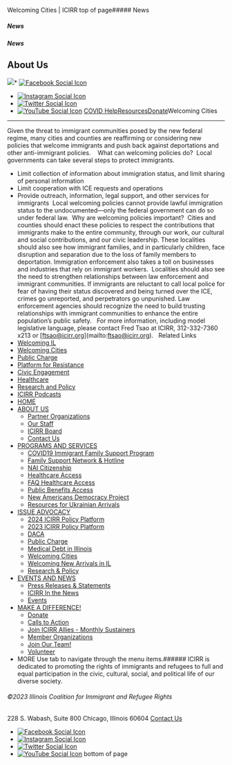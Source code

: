 
Welcoming Cities | ICIRR
top of page##### News
##### News
##### News
About Us
--------
[![](https://static.wixstatic.com/media/aec63a_8815cbc55c30492bb7f74e734e7d1815~mv2.png/v1/crop/x_0,y_2,w_600,h_131/fill/w_460,h_96,al_c,q_85,usm_0.66_1.00_0.01,enc_auto/aec63a_8815cbc55c30492bb7f74e734e7d1815~mv2.png)](https://www.icirr.org)* [![Facebook Social Icon]()](http://www.facebook.com/ICIRR)
* [![Instagram Social Icon]()](https://www.instagram.com/ICIRR_IL/)
* [![Twitter Social Icon]()](https://twitter.com/icirr?lang=en)
* [![YouTube Social  Icon]()](https://www.youtube.com/user/icirr)
[COVID Help](https://www.icirr.org/covid-19-resource-guide)[Resources](https://www.icirr.org/resources)[Donate](https://illinoiscoalitionforimmigrantandrefugeerights-bloom.kindful.com/?campaign=1242232)Welcoming Cities
----------------
Given the threat to immigrant communities posed by the new federal regime, many cities and counties are reaffirming or considering new policies that welcome immigrants and push back against deportations and other anti-immigrant policies.  
​
What can welcoming policies do?
​
Local governments can take several steps to protect immigrants.
​
* Limit collection of information about immigration status, and limit sharing of personal information
* Limit cooperation with ICE requests and operations
* Provide outreach, information, legal support, and other services for immigrants
​
Local welcoming policies cannot provide lawful immigration status to the undocumented—only the federal government can do so under federal law.
​
Why are welcoming policies important?
​
Cities and counties should enact these policies to respect the contributions that immigrants make to the entire community, through our work, our cultural and social contributions, and our civic leadership. These localities should also see how immigrant families, and in particularly children, face disruption and separation due to the loss of family members to deportation. Immigration enforcement also takes a toll on businesses and industries that rely on immigrant workers.
​
Localities should also see the need to strengthen relationships between law enforcement and immigrant communities. If immigrants are reluctant to call local police for fear of having their status discovered and being turned over the ICE, crimes go unreported, and perpetrators go unpunished. Law enforcement agencies should recognize the need to build trusting relationships with immigrant communities to enhance the entire population’s public safety.  
For more information, including model legislative language, please contact Fred Tsao at ICIRR, 312-332-7360 x213 or [[ftsao@icirr.org](mailto:ftsao@icirr.org)](mailto:ftsao@icirr.org).
​
​
Related Links
​
* [Welcoming IL](https://www.icirr.org/welcoming-il)
​
* [Welcoming Cities](https://www.icirr.org/welcoming-cities)
​
* [Public Charge](https://www.icirr.org/publiccharge)
​
* [Platform for Resistance](https://www.icirr.org/newarrivals)
​
* [Civic Engagement](https://www.icirr.org/civic-engagement)
​
* [Healthcare](https://www.icirr.org)
​
* [Research and Policy](https://www.icirr.org/research-and-policy)
​
* [ICIRR Podcasts](https://www.icirr.org/icirr-podcasts)
* [HOME](https://www.icirr.org)
* [ABOUT US](https://www.icirr.org/about)
	+ [Partner Organizations](https://www.icirr.org/partner-organizations)
	+ [Our Staff](https://www.icirr.org/our-staff)
	+ [ICIRR Board](https://www.icirr.org/icirr-board)
	+ [Contact Us](https://www.icirr.org/contact)
* [PROGRAMS AND SERVICES](https://www.icirr.org/programs-and-services)
	+ [COVID19 Immigrant Family Support Program](https://www.icirr.org/covidil)
	+ [Family Support Network & Hotline](https://www.icirr.org/fsn)
	+ [NAI Citizenship](https://www.icirr.org/nai)
	+ [Healthcare Access](https://www.icirr.org/healthcare-access)
	+ [FAQ Healthcare Access](https://www.icirr.org/healthcare-faq)
	+ [Public Benefits Access](https://www.icirr.org/public-benefits-access)
	+ [New Americans Democracy Project](https://www.icirr.org/new-americans-democracy-project)
	+ [Resources for Ukrainian Arrivals](https://www.icirr.org/ukrainian-arrivals)
* [ISSUE ADVOCACY](https://www.icirr.org/issue-advocacy)
	+ [2024 ICIRR Policy Platform](https://www.icirr.org/2024-platform)
	+ [2023 ICIRR Policy Platform](https://www.icirr.org/2023-platform)
	+ [DACA](https://www.icirr.org/daca)
	+ [Public Charge](https://www.icirr.org/publiccharge)
	+ [Medical Debt in Illinois](https://www.icirr.org/ilmedicaldebt)
	+ [Welcoming Cities](https://www.icirr.org/welcoming-cities)
	+ [Welcoming New Arrivals in IL](https://www.icirr.org/newarrivals)
	+ [Research & Policy](https://www.icirr.org/research-and-policy)
* [EVENTS AND NEWS](https://www.icirr.org/events-and-news-1)
	+ [Press Releases & Statements](https://www.icirr.org/press)
	+ [ICIRR In the News](https://www.icirr.org/news)
	+ [Events](https://www.icirr.org/event)
* [MAKE A DIFFERENCE!](https://www.icirr.org/make-a-difference)
	+ [Donate](https://illinoiscoalitionforimmigrantandrefugeerights-bloom.kindful.com/)
	+ [Calls to Action](https://www.icirr.org/calls-to-action)
	+ [Join ICIRR Allies - Monthly Sustainers](https://illinoiscoalitionforimmigrantandrefugeerights-bloom.kindful.com/?campaign=1258485)
	+ [Member Organizations](https://www.icirr.org/become-a-member-organization)
	+ [Join Our Team!](https://www.icirr.org/join-our-team)
	+ [Volunteer](https://www.icirr.org/volunteer)
* MORE
Use tab to navigate through the menu items.###### ICIRR is dedicated to promoting the rights of immigrants and refugees to full and equal participation in the civic, cultural, social, and political life of our diverse society.
###### ©2023 Illinois Coalition for Immigrant and Refugee Rights
228 S. Wabash, Suite 800
Chicago, Illinois 60604
[Contact Us](https://www.icirr.org/contact)
* [![Facebook Social Icon]()](http://www.facebook.com/ICIRR)
* [![Instagram Social Icon]()](https://www.instagram.com/ICIRR_IL/)
* [![Twitter Social Icon]()](https://twitter.com/icirr?lang=en)
* [![YouTube Social  Icon]()](https://www.youtube.com/user/icirr)
bottom of page

